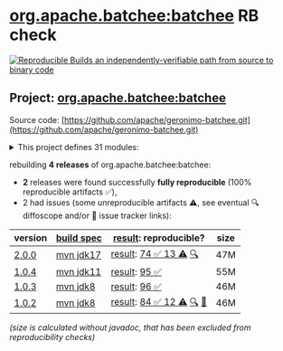 [org.apache.batchee:batchee](https://central.sonatype.com/artifact/org.apache.batchee/batchee/versions) RB check
=======

[![Reproducible Builds](https://reproducible-builds.org/images/logos/rb.svg) an independently-verifiable path from source to binary code](https://reproducible-builds.org/)

## Project: [org.apache.batchee:batchee](https://central.sonatype.com/artifact/org.apache.batchee/batchee/versions)

Source code: [https://github.com/apache/geronimo-batchee.git](https://github.com/apache/geronimo-batchee.git)

<details><summary>This project defines 31 modules:</summary>

* [org.apache.batchee:batchee](https://central.sonatype.com/artifact/org.apache.batchee/batchee/2.0.0)
* [org.apache.batchee:batchee-beanio](https://central.sonatype.com/artifact/org.apache.batchee/batchee-beanio/2.0.0)
* [org.apache.batchee:batchee-camel](https://central.sonatype.com/artifact/org.apache.batchee/batchee-camel/2.0.0)
* [org.apache.batchee:batchee-cdi](https://central.sonatype.com/artifact/org.apache.batchee/batchee-cdi/2.0.0)
* [org.apache.batchee:batchee-cli](https://central.sonatype.com/artifact/org.apache.batchee/batchee-cli/2.0.0)
* [org.apache.batchee:batchee-commons-csv](https://central.sonatype.com/artifact/org.apache.batchee/batchee-commons-csv/2.0.0)
* [org.apache.batchee:batchee-doc-api](https://central.sonatype.com/artifact/org.apache.batchee/batchee-doc-api/2.0.0)
* [org.apache.batchee:batchee-ee6](https://central.sonatype.com/artifact/org.apache.batchee/batchee-ee6/2.0.0)
* [org.apache.batchee:batchee-extensions](https://central.sonatype.com/artifact/org.apache.batchee/batchee-extensions/2.0.0)
* [org.apache.batchee:batchee-extras](https://central.sonatype.com/artifact/org.apache.batchee/batchee-extras/2.0.0)
* [org.apache.batchee:batchee-groovy](https://central.sonatype.com/artifact/org.apache.batchee/batchee-groovy/2.0.0)
* [org.apache.batchee:batchee-gui](https://central.sonatype.com/artifact/org.apache.batchee/batchee-gui/2.0.0)
* [org.apache.batchee:batchee-hazelcast](https://central.sonatype.com/artifact/org.apache.batchee/batchee-hazelcast/2.0.0)
* [org.apache.batchee:batchee-jackson](https://central.sonatype.com/artifact/org.apache.batchee/batchee-jackson/2.0.0)
* [org.apache.batchee:batchee-jaxrs](https://central.sonatype.com/artifact/org.apache.batchee/batchee-jaxrs/2.0.0)
* [org.apache.batchee:batchee-jaxrs-client](https://central.sonatype.com/artifact/org.apache.batchee/batchee-jaxrs-client/2.0.0)
* [org.apache.batchee:batchee-jaxrs-common](https://central.sonatype.com/artifact/org.apache.batchee/batchee-jaxrs-common/2.0.0)
* [org.apache.batchee:batchee-jaxrs-server](https://central.sonatype.com/artifact/org.apache.batchee/batchee-jaxrs-server/2.0.0)
* [org.apache.batchee:batchee-jaxrs-webapp](https://central.sonatype.com/artifact/org.apache.batchee/batchee-jaxrs-webapp/2.0.0)
* [org.apache.batchee:batchee-jbatch](https://central.sonatype.com/artifact/org.apache.batchee/batchee-jbatch/2.0.0)
* [org.apache.batchee:batchee-jsefa](https://central.sonatype.com/artifact/org.apache.batchee/batchee-jsefa/2.0.0)
* [org.apache.batchee:batchee-jsonp](https://central.sonatype.com/artifact/org.apache.batchee/batchee-jsonp/2.0.0)
* [org.apache.batchee:batchee-maven-plugin](https://central.sonatype.com/artifact/org.apache.batchee/batchee-maven-plugin/2.0.0)
* [org.apache.batchee:batchee-modelmapper](https://central.sonatype.com/artifact/org.apache.batchee/batchee-modelmapper/2.0.0)
* [org.apache.batchee:batchee-servlet](https://central.sonatype.com/artifact/org.apache.batchee/batchee-servlet/2.0.0)
* [org.apache.batchee:batchee-servlet-embedded](https://central.sonatype.com/artifact/org.apache.batchee/batchee-servlet-embedded/2.0.0)
* [org.apache.batchee:batchee-test](https://central.sonatype.com/artifact/org.apache.batchee/batchee-test/2.0.0)
* [org.apache.batchee:batchee-tools](https://central.sonatype.com/artifact/org.apache.batchee/batchee-tools/2.0.0)
* [org.apache.batchee:batchee-webapp](https://central.sonatype.com/artifact/org.apache.batchee/batchee-webapp/2.0.0)
* [org.apache.batchee:extension-doc-helper](https://central.sonatype.com/artifact/org.apache.batchee/extension-doc-helper/2.0.0)
* [org.apache.batchee:spring-boot-batchee-ui](https://central.sonatype.com/artifact/org.apache.batchee/spring-boot-batchee-ui/2.0.0)
</details>

rebuilding **4 releases** of org.apache.batchee:batchee:
- **2** releases were found successfully **fully reproducible** (100% reproducible artifacts :white_check_mark:),
- 2 had issues (some unreproducible artifacts :warning:, see eventual :mag: diffoscope and/or :memo: issue tracker links):

| version | [build spec](/BUILDSPEC.md) | [result](https://reproducible-builds.org/docs/jvm/): reproducible? | size |
| -- | --------- | ------ | -- |
| [2.0.0](https://central.sonatype.com/artifact/org.apache.batchee/batchee/2.0.0/pom) | [mvn jdk17](batchee-2.0.0.buildspec) | [result](batchee-2.0.0.buildinfo): [74 :white_check_mark:  13 :warning:](batchee-2.0.0.buildcompare) [:mag:](batchee-2.0.0.diffoscope) | 47M |
| [1.0.4](https://central.sonatype.com/artifact/org.apache.batchee/batchee/1.0.4/pom) | [mvn jdk11](batchee-1.0.4.buildspec) | [result](batchee-1.0.4.buildinfo): [95 :white_check_mark: ](batchee-1.0.4.buildcompare) | 55M |
| [1.0.3](https://central.sonatype.com/artifact/org.apache.batchee/batchee/1.0.3/pom) | [mvn jdk8](batchee-1.0.3.buildspec) | [result](batchee-1.0.3.buildinfo): [96 :white_check_mark: ](batchee-1.0.3.buildcompare) | 46M |
| [1.0.2](https://central.sonatype.com/artifact/org.apache.batchee/batchee/1.0.2/pom) | [mvn jdk8](batchee-1.0.2.buildspec) | [result](batchee-1.0.2.buildinfo): [84 :white_check_mark:  12 :warning:](batchee-1.0.2.buildcompare) [:mag:](batchee-1.0.2.diffoscope) [:memo:](https://github.com/apache/geronimo-batchee/pull/7) | 46M |

<i>(size is calculated without javadoc, that has been excluded from reproducibility checks)</i>
